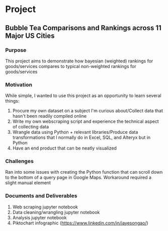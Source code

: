 # Project

## Bubble Tea Comparisons and Rankings across 11 Major US Cities

### Purpose
This project aims to demonstrate how bayesian (weighted) rankings for goods/services compares to typical non-weighted rankings for goods/services

### Motivation
While simple, I wanted to use this project as an opportunity to learn several things: 
1) Procure my own dataset on a subject I'm curious about/Collect data that hasn't been readily compiled online
2) Write my own webscraping script and experience the technical aspect of collecting data
3) Wrangle data using Python + relevant libraries/Produce data transformations that I normally do in Excel, SQL, and Alteryx but in Python
4) Have an end product that can be neatly visualized

### Challenges
Ran into some issues with creating the Python function that can scroll down to the bottom of a query page in Google Maps. Workaround required a slight manual element

### Documents and Deliverables
1. Web scraping jupyter notebook
2. Data cleaning/wrangling jupyter notebook
3. Analysis jupyter notebook
4. Piktochart infographic (https://www.linkedin.com/in/jayesongao/)
